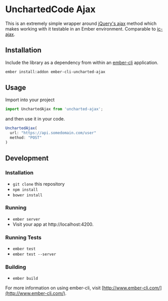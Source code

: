 # UnchartedCode Ajax

This is an extremely simple wrapper around [jQuery's ajax](http://api.jquery.com/jquery.ajax/) method which makes working with it testable in an Ember environment. Comparable to [ic-ajax](https://github.com/instructure/ic-ajax).

## Installation

Include the library as a dependency from within an [ember-cli](http://www.ember-cli.com/) application.

```bash
ember install:addon ember-cli-uncharted-ajax
```

## Usage

Import into your project

```javascript
import UnchartedAjax from 'uncharted-ajax';
```

and then use it in your code.

```javascript
UnchartedAjax(
  url: "https://api.somedomain.com/user"
  method: "POST"
)
```

## Development

### Installation

* `git clone` this repository
* `npm install`
* `bower install`

### Running

* `ember server`
* Visit your app at http://localhost:4200.

### Running Tests

* `ember test`
* `ember test --server`

### Building

* `ember build`

For more information on using ember-cli, visit [http://www.ember-cli.com/](http://www.ember-cli.com/).
